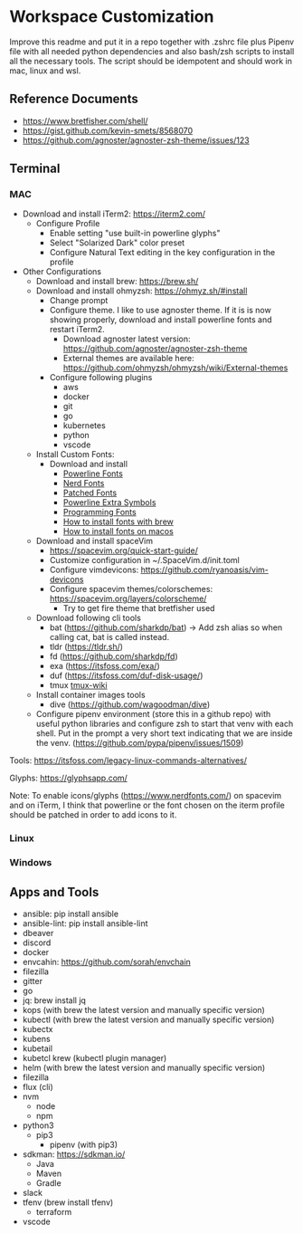 # Workspace Customization

Improve this readme and put it in a repo together with .zshrc file plus Pipenv file with all needed python dependencies and also bash/zsh scripts to install all the necessary tools. The script should be idempotent and should work in mac, linux and wsl.

## Reference Documents

* https://www.bretfisher.com/shell/
* https://gist.github.com/kevin-smets/8568070
* https://github.com/agnoster/agnoster-zsh-theme/issues/123

## Terminal

### MAC

* Download and install iTerm2: https://iterm2.com/
  * Configure Profile
    * Enable setting "use built-in powerline glyphs"
    * Select "Solarized Dark" color preset
    * Configure Natural Text editing in the key configuration in the profile
* Other Configurations
  * Download and install brew: https://brew.sh/
  * Download and install ohmyzsh: https://ohmyz.sh/#install
    * Change prompt
    * Configure theme. I like to use agnoster theme. If it is is now showing properly, download and install powerline fonts and restart iTerm2.
      * Download agnoster latest version: https://github.com/agnoster/agnoster-zsh-theme
      * External themes are available here: https://github.com/ohmyzsh/ohmyzsh/wiki/External-themes
    * Configure following plugins
      * aws
      * docker
      * git
      * go
      * kubernetes
      * python
      * vscode
  * Install Custom Fonts:
    * Download and install
      * [Powerline Fonts](https://github.com/powerline/fonts)
      * [Nerd Fonts](https://www.nerdfonts.com/font-downloads)
      * [Patched Fonts](https://github.com/ryanoasis/nerd-fonts#patched-fonts)
      * [Powerline Extra Symbols](https://github.com/ryanoasis/powerline-extra-symbols)
      * [Programming Fonts](https://www.programmingfonts.org/)
      * [How to install fonts with brew](https://github.com/Homebrew/homebrew-cask-fonts)
      * [How to install fonts on macos](https://support.apple.com/en-us/HT201749)
  * Download and install spaceVim
    * https://spacevim.org/quick-start-guide/
    * Customize configuration in ~/.SpaceVim.d/init.toml
    * Configure vimdevicons: https://github.com/ryanoasis/vim-devicons
    * Configure spacevim themes/colorschemes: https://spacevim.org/layers/colorscheme/
      * Try to get fire theme that bretfisher used
  * Download  following cli tools
    * bat (https://github.com/sharkdp/bat) -> Add zsh alias so when calling cat, bat is called instead.
    * tldr (https://tldr.sh/)
    * fd (https://github.com/sharkdp/fd)
    * exa (https://itsfoss.com/exa/)
    * duf (https://itsfoss.com/duf-disk-usage/)
    * tmux [tmux-wiki](https://github.com/tmux/tmux/wiki)
  * Install container images tools
    * dive (https://github.com/wagoodman/dive)
  * Configure pipenv environment (store this in a github repo) with useful python libraries and configure zsh to start that venv with each shell. Put in the prompt a very short text indicating that we are inside the venv. (https://github.com/pypa/pipenv/issues/1509)

Tools: https://itsfoss.com/legacy-linux-commands-alternatives/

Glyphs: https://glyphsapp.com/

Note: To enable icons/glyphs (https://www.nerdfonts.com/) on spacevim and on iTerm, I think that powerline or the font chosen on the iterm profile should be patched in order to add icons to it.

### Linux

### Windows

## Apps and Tools

* ansible: pip install ansible
* ansible-lint: pip install ansible-lint
* dbeaver
* discord
* docker
* envcahin: https://github.com/sorah/envchain
* filezilla
* gitter
* go
* jq: brew install jq
* kops (with brew the latest version and manually specific version)
* kubectl (with brew the latest version and manually specific version)
* kubectx
* kubens
* kubetail
* kubetcl krew (kubectl plugin manager)
* helm (with brew the latest version and manually specific version)
* filezilla
* flux (cli)
* nvm
  * node
  * npm
* python3
  * pip3
    * pipenv (with pip3)
* sdkman: https://sdkman.io/
  * Java
  * Maven
  * Gradle
* slack
* tfenv (brew install tfenv)
  * terraform
* vscode
